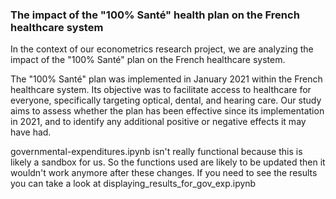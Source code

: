 ### The impact of the "100% Santé" health plan on the French healthcare system
In the context of our econometrics research project, we are analyzing the impact of the "100% Santé" plan on the French healthcare system.

The "100% Santé" plan was implemented in January 2021 within the French healthcare system. Its objective was to facilitate access to healthcare for everyone, specifically targeting optical, dental, and hearing care. Our study aims to assess whether the plan has been effective since its implementation in 2021, and to identify any additional positive or negative effects it may have had.

governmental-expenditures.ipynb isn't really functional because this is likely a sandbox for us. So the functions used are likely to be updated then it wouldn't work anymore after these changes.
If you need to see the results you can take a look at displaying_results_for_gov_exp.ipynb